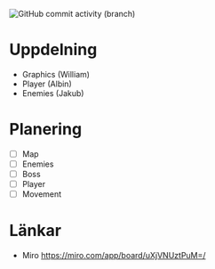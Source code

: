 ![GitHub commit activity (branch)](https://img.shields.io/github/commit-activity/t/WilleGyr/Project-Intro-Ingenjorsarbete?label=Total%20Commits&color=orange)

# Uppdelning
- Graphics (William)
- Player (Albin)
- Enemies (Jakub)

# Planering
- [ ] Map
- [ ] Enemies
- [ ] Boss
- [ ] Player
- [ ] Movement

# Länkar
- Miro https://miro.com/app/board/uXjVNUztPuM=/
